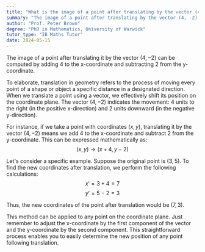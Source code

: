 ```yaml
---
title: "What is the image of a point after translating by the vector (4, -2)?"
summary: "The image of a point after translating by the vector (4, -2) is found by adding 4 to the x-coordinate and subtracting 2 from the y-coordinate."
author: "Prof. Peter Brown"
degree: "PhD in Mathematics, University of Warwick"
tutor_type: "IB Maths Tutor"
date: 2024-05-15
---
```


The image of a point after translating it by the vector $(4, -2)$ can be computed by adding $4$ to the x-coordinate and subtracting $2$ from the y-coordinate.

To elaborate, translation in geometry refers to the process of moving every point of a shape or object a specific distance in a designated direction. When we translate a point using a vector, we effectively shift its position on the coordinate plane. The vector $(4, -2)$ indicates the movement: $4$ units to the right (in the positive x-direction) and $2$ units downward (in the negative y-direction).

For instance, if we take a point with coordinates $(x, y)$, translating it by the vector $(4, -2)$ means we add $4$ to the x-coordinate and subtract $2$ from the y-coordinate. This can be expressed mathematically as:
$$ (x, y) \rightarrow (x + 4, y - 2) $$

Let's consider a specific example. Suppose the original point is $(3, 5)$. To find the new coordinates after translation, we perform the following calculations:
$$ x' = 3 + 4 = 7 $$
$$ y' = 5 - 2 = 3 $$

Thus, the new coordinates of the point after translation would be $(7, 3)$.

This method can be applied to any point on the coordinate plane. Just remember to adjust the x-coordinate by the first component of the vector and the y-coordinate by the second component. This straightforward process enables you to easily determine the new position of any point following translation.
    